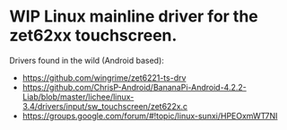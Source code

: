 WIP Linux mainline driver for the zet62xx touchscreen.
======================================================


Drivers found in the wild (Android based):

* https://github.com/wingrime/zet6221-ts-drv
* https://github.com/ChrisP-Android/BananaPi-Android-4.2.2-Liab/blob/master/lichee/linux-3.4/drivers/input/sw_touchscreen/zet622x.c
* https://groups.google.com/forum/#!topic/linux-sunxi/HPEOxmWT7NI 
